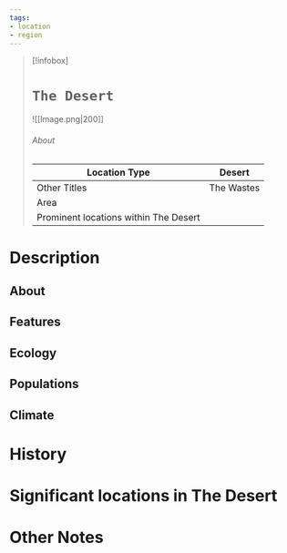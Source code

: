 ```yaml
---
tags:
- location
- region
---
```

> [!infobox]
> # `The Desert`
> ![[Image.png|200]]
> ###### About
> | Location Type | Desert |
> | ---- | ---- |
> | Other Titles | The Wastes |
> | Area |  |
> | Prominent locations within The Desert |   |

# Description

## About



## Features



## Ecology



## Populations



## Climate



# History



# Significant locations in The Desert



# Other Notes


